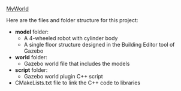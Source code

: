 [MyWorld](https://github.com/huytrinhx/Robotics-ND/blob/main/Build-My-World/screenshots/MyWorld%26MyRobot.JPG "My world and the 4-wheeled robot")


Here are the files and folder structure for this project:

- **model** folder:
  * A 4-wheeled robot with cylinder body
  * A single floor structure designed in the Building Editor tool of Gazebo
- **world** folder:
  * Gazebo world file that includes the models
- **script** folder:
  * Gazebo world plugin C++ script
- CMakeLists.txt file to link the C++ code to libraries
